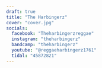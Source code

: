 ```yaml
---
draft: true
title: "The Harbingerz"
cover: "cover.jpg"
socials:
  facebook: "Theharbingerzreggae"
  instagram: "theharbingerz"
  bandcamp: "theharbingerz"
  youtube: "@reggaeharbingerz1761"
  tidal: "45872821"
---
```

